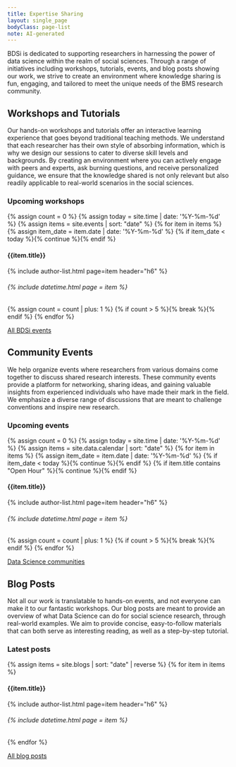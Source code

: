 ```yaml
---
title: Expertise Sharing
layout: single_page
bodyClass: page-list
note: AI-generated
---
```


BDSi is dedicated to supporting researchers in harnessing the power of data science within the realm of social sciences. Through a range of initiatives including workshops, tutorials, events, and blog posts showing our work, we strive to create an environment where knowledge sharing is fun, engaging, and tailored to meet the unique needs of the BMS research community.

## Workshops and Tutorials
Our hands-on workshops and tutorials offer an interactive learning experience that goes beyond traditional teaching methods. We understand that each researcher has their own style of absorbing information, which is why we design our sessions to cater to diverse skill levels and backgrounds. By creating an environment where you can actively engage with peers and experts, ask burning questions, and receive personalized guidance, we ensure that the knowledge shared is not only relevant but also readily applicable to real-world scenarios in the social sciences.

### Upcoming workshops
{% assign count = 0 %}
{% assign today = site.time | date: '%Y-%m-%d' %}
{% assign items = site.events | sort: "date" %}
{% for item in items %}
  {% assign item_date = item.date | date: '%Y-%m-%d' %}
  {% if item_date < today %}{% continue %}{% endif %}
  
#### {{item.title}}
{% include author-list.html page=item header="h6" %}
###### {% include datetime.html page = item %}

  {% assign count = count | plus: 1 %}
  {% if count > 5 %}{% break %}{% endif %}
{% endfor %}


<a href="{% link events.html %}" class="button center mb-6">All BDSi events</a>

## Community Events
We help organize events where researchers from various domains come together to discuss shared research interests. These community events provide a platform for networking, sharing ideas, and gaining valuable insights from experienced individuals who have made their mark in the field. We emphasize a diverse range of discussions that are meant to challenge conventions and inspire new research.

### Upcoming events
{% assign count = 0 %}
{% assign today = site.time | date: '%Y-%m-%d' %}
{% assign items = site.data.calendar | sort: "date" %}
{% for item in items %}
  {% assign item_date = item.date | date: '%Y-%m-%d' %}
  {% if item_date < today %}{% continue %}{% endif %}
  {% if item.title contains "Open Hour" %}{% continue %}{% endif %}
  
#### {{item.title}}
{% include author-list.html page=item header="h6" %}
###### {% include datetime.html page = item %}

  {% assign count = count | plus: 1 %}
  {% if count > 5 %}{% break %}{% endif %}
{% endfor %}

<a href="{% link community.html %}" class="button center mb-6">Data Science communities</a>

## Blog Posts
Not all our work is translatable to hands-on events, and not everyone can make it to our fantastic workshops. Our blog posts are meant to provide an overview of what Data Science can do for social science research, through real-world examples. We aim to provide concise, easy-to-follow materials that can both serve as interesting reading, as well as a step-by-step tutorial.

### Latest posts
{% assign items = site.blogs | sort: "date" | reverse %}
{% for item in items %}

#### {{item.title}}
{% include author-list.html page=item header="h6" %}
###### {% include datetime.html page = item %}

{% endfor %}

<a href="{% link blogs.html %}" class="button center mb-6">All blog posts</a>